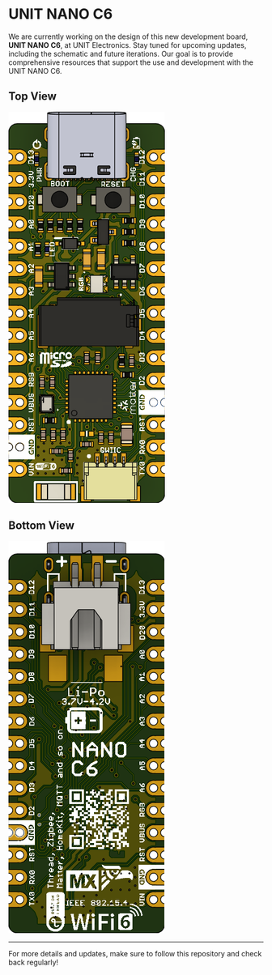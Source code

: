
# UNIT NANO C6

We are currently working on the design of this new development board, **UNIT NANO C6**, at UNIT Electronics. Stay tuned for upcoming updates, including the schematic and future iterations. Our goal is to provide comprehensive resources that support the use and development with the UNIT NANO C6.

## Top View
![Top View](RESOURCES/TOP(1V5).png)

## Bottom View
![Bottom View](RESOURCES/BOTTOM(1V5).png)

---

For more details and updates, make sure to follow this repository and check back regularly!
